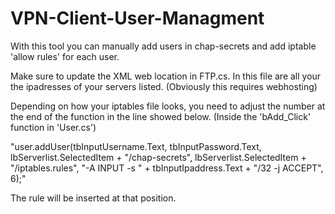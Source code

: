 # VPN-Client-User-Managment
With this tool you can manually add users in chap-secrets and add iptable 'allow rules' for each user.

Make sure to update the XML web location in FTP.cs. In this file are all your the ipadresses of your servers listed. (Obviously this requires webhosting)

Depending on how your iptables file looks, you need to adjust the number at the end of the function in the line showed below. (Inside the 'bAdd_Click' function in 'User.cs')

"user.addUser(tbInputUsername.Text, tbInputPassword.Text, lbServerlist.SelectedItem + "/chap-secrets", lbServerlist.SelectedItem + "/iptables.rules", "-A INPUT -s " + tbInputIpaddress.Text + "/32 -j ACCEPT", 6);"

The rule will be inserted at that position.
